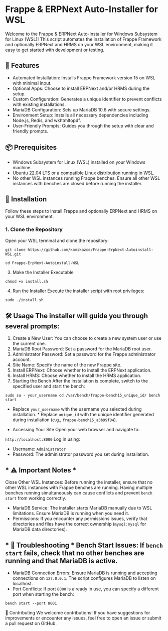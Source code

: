 # Frappe & ERPNext Auto-Installer for WSL

Welcome to the Frappe & ERPNext Auto-Installer for Windows Subsystem for Linux (WSL)! This script automates the installation of Frappe Framework and optionally ERPNext and HRMS on your WSL environment, making it easy to get started with development or testing.

## 🌟 Features

-   Automated Installation: Installs Frappe Framework version 15 on WSL with minimal input.
-   Optional Apps: Choose to install ERPNext and/or HRMS during the setup.
-   Custom Configuration: Generates a unique identifier to prevent conflicts with existing installations.
-   MariaDB Configuration: Sets up MariaDB 10.6 with secure settings.
-   Environment Setup: Installs all necessary dependencies including Node.js, Redis, and wkhtmltopdf.
-   User-Friendly Prompts: Guides you through the setup with clear and friendly prompts.

## 📦 Prerequisites

-   Windows Subsystem for Linux (WSL) installed on your Windows machine.
-   Ubuntu 22.04 LTS or a compatible Linux distribution running in WSL.
-   No other WSL instances running Frappe benches. Ensure all other WSL instances with benches are closed before running the installer.

## 🚀 Installation

Follow these steps to install Frappe and optionally ERPNext and HRMS on your WSL environment.

### 1. Clone the Repository

Open your WSL terminal and clone the repository:


`git clone https://github.com/kamikazce/Frappe-ErpNext-Autoinstall-WSL.git`

`cd Frappe-ErpNext-Autoinstall-WSL`

3. Make the Installer Executable

`chmod +x install.sh` 

4. Run the Installer Execute the installer script with root privileges:

`sudo ./install.sh` 

## 🛠 Usage The installer will guide you through several prompts: 
1. Create a New User: You can choose to create a new system user or use the current one.
2. MariaDB Root Password: Set a password for the MariaDB root user.
3. Administrator Password: Set a password for the Frappe administrator account.
4. Site Name: Specify the name of the new Frappe site.
5. Install ERPNext: Choose whether to install the ERPNext application.
6. Install HRMS: Choose whether to install the HRMS application.
7. Starting the Bench After the installation is complete, switch to the specified user and start the bench:

`sudo su - your_username cd /var/bench/frappe-bench15_unique_id/ bench start` 
* Replace `your_username` with the username you selected during installation. * Replace `unique_id` with the unique identifier generated during installation (e.g., `frappe-bench15_a3b99f84`).

* Accessing Your Site Open your web browser and navigate to:

`http://localhost:8000` 
Log in using: 
* Username: `Administrator`
* Password: The administrator password you set during installation.

## * ⚠ Important Notes * 
Close Other WSL Instances: Before running the installer, ensure that no other WSL instances with Frappe benches are running. Having multiple benches running simultaneously can cause conflicts and prevent `bench start` from working correctly. 
* MariaDB Service: The installer starts MariaDB manually due to WSL limitations. Ensure MariaDB is running when you need it.
* Permissions: If you encounter any permissions issues, verify that directories and files have the correct ownership (`mysql:mysql` for MariaDB data directories).

## * 🐞 Troubleshooting * Bench Start Issues: If `bench start` fails, check that no other benches are running and that MariaDB is active. 
* MariaDB Connection Errors: Ensure MariaDB is running and accepting connections on `127.0.0.1`. The script configures MariaDB to listen on localhost.
* Port Conflicts: If port `8000` is already in use, you can specify a different port when starting the bench:

`bench start --port 8001` 

🤝 Contributing We welcome contributions! If you have suggestions for improvements or encounter any issues, feel free to open an issue or submit a pull request on GitHub.

